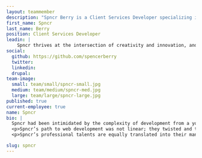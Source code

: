 ```yaml
---
layout: teammember
description: "Spncr Berry is a Client Services Developer specializing in tech support at ThinkShout, a full service digital agency and B-Corp that specializes in nonprofit tech, digital strategy, website development, accessible design, and brand work."
first_name: Spncr
last_name: Berry
position: Client Services Developer
leadin: | 
    Spncr thrives at the intersection of creativity and innovation, and leverages technology to simplify and enrich the human experience. 
social:
  github: https://github.com/spencerberry
  twitter: 
  linkedin: 
  drupal:
team-image:
  small: team/small/spncr-small.jpg
  medium: team/medium/spncr-med.jpg
  large: team/large/spncr-large.jpg
published: true
current-employee: true
name: Spncr
bio: |
  Spncr had been intimidated by the complexity of development from a young age, so they set out to build the skills they needed little by little—from practicing by route of video game development and WordPress site support, to years of intense self study. Eventually, Spncr’s technical knowledge along with their drive to align their daily work with organizations that bring about positive change landed them here at ThinkShout. 
  <p>Spncr’s path to web development was not linear; they twisted and turned and explored work that embraced their inclination to creativity and passion for making. With a degree in filmmaking from Academy of Art University in San Francisco, Spncr wrote and directed films before moving on to other jobs—some of which included working in sales, recruiting technologists, and even working in the technology side of a cabinet factory. 
  <p>Spncr’s professional talents are equally translated into their many hobbies. Whether it be yo-yo making, cooking, solving puzzles, or being named the Finnish National Kendama champion, it’s clear that Spncr sits at the junction of logic, creativity, and problem solving. 

slug: spncr
---
```

